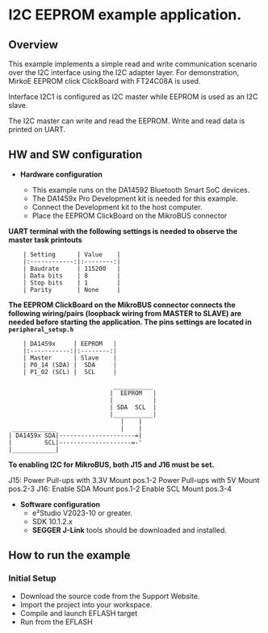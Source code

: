 I2C EEPROM example application.
=========================================

## Overview

This example implements a simple read and write communication scenario over the I2C interface using the I2C adapter layer. For demonstration, MirkoE EEPROM click ClickBoard with FT24C08A is used.

Interface I2C1 is configured as I2C master while EEPROM is used as an I2C slave.

The I2C master can write and read the EEPROM. Write and read data is printed on UART.

## HW and SW configuration
* **Hardware configuration**

    - This example runs on the DA14592 Bluetooth Smart SoC devices.
    - The DA1459x Pro Development kit is needed for this example.
    - Connect the Development kit to the host computer.
	- Place the EEPROM ClickBoard on the MikroBUS connector

**UART terminal with the following settings is needed to observe the master task printouts**

        | Setting      | Value    |
        |:------------:|:--------:|
        | Baudrate     | 115200   |
        | Data bits    | 8        |
        | Stop bits    | 1        |
        | Parity       | None     |

**The EEPROM ClickBoard on the MikroBUS connector connects the following wiring/pairs (loopback wiring from MASTER to SLAVE) are needed before starting the application. The pins settings are located in `peripheral_setup.h`**

        | DA1459x     | EEPROM   |
        |:-----------:|:--------:|
        | Master      | Slave    |
        | P0_14 (SDA) |  SDA     |
        | P1_02 (SCL) |  SCL     |

                                 ___________
                                |  EEPROM   |
                                |           |
                                | SDA  SCL  |
                                |___________|     
                                   |    |                       
     ____________                  |    |           
    | DA1459x SDA|---------------------=|
    |         SCL|--------------------=-'
    |____________|                                     

**To enabling I2C for MikroBUS, both J15 and J16 must be set.**

J15:
Power Pull-ups with 3.3V	Mount pos.1-2
Power Pull-ups with 5V		Mount pos.2-3
J16:
Enable SDA 					Mount pos.1-2
Enable SCL					Mount pos.3-4


* **Software configuration**
  - e²Studio V2023-10 or greater.
  - SDK 10.1.2.x
  - **SEGGER J-Link** tools should be downloaded and installed.

## How to run the example

### Initial Setup

- Download the source code from the Support Website.
- Import the project into your workspace.
- Compile and launch EFLASH target
- Run from the EFLASH



